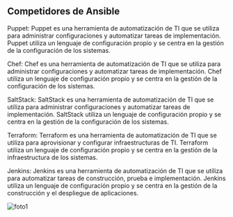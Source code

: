 ## Competidores de Ansible
Puppet: Puppet es una herramienta de automatización de TI que se utiliza para administrar configuraciones y automatizar tareas de implementación. Puppet utiliza un lenguaje de configuración propio y se centra en la gestión de la configuración de los sistemas.

Chef: Chef es una herramienta de automatización de TI que se utiliza para administrar configuraciones y automatizar tareas de implementación. Chef utiliza un lenguaje de configuración propio y se centra en la gestión de la configuración de los sistemas.

SaltStack: SaltStack es una herramienta de automatización de TI que se utiliza para administrar configuraciones y automatizar tareas de implementación. SaltStack utiliza un lenguaje de configuración propio y se centra en la gestión de la configuración de los sistemas.

Terraform: Terraform es una herramienta de automatización de TI que se utiliza para aprovisionar y configurar infraestructuras de TI. Terraform utiliza un lenguaje de configuración propio y se centra en la gestión de la infraestructura de los sistemas.

Jenkins: Jenkins es una herramienta de automatización de TI que se utiliza para automatizar tareas de construcción, prueba e implementación. Jenkins utiliza un lenguaje de configuración propio y se centra en la gestión de la construcción y el despliegue de aplicaciones.

![foto1](/img/descarga(1).jpeg)
